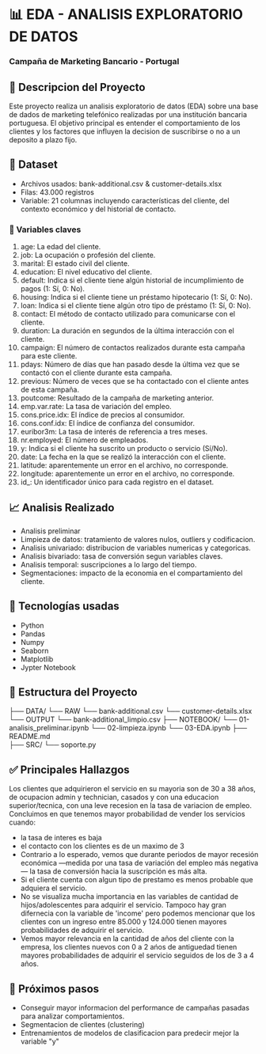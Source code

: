 # 📊 EDA - ANALISIS EXPLORATORIO DE DATOS
### **Campaña de Marketing Bancario - Portugal**

## 📝 Descripcion del Proyecto 
Este proyecto realiza un analisis exploratorio de datos (EDA) sobre una base de dados de marketing telefónico realizadas por una institución bancaria portuguesa. El objetivo principal es entender el comportamiento de los clientes y los factores que influyen la decision de suscribirse o no a un deposito a plazo fijo. 

## 📁 Dataset
- Archivos usados: bank-additional.csv & customer-details.xlsx
- Filas: 43.000 registros
- Variable: 21 columnas incluyendo características del cliente, del contexto económico y del historial de contacto.

### 📌 Variables claves

 1. age: La edad del cliente.
 2. job: La ocupación o profesión del cliente.
 3. marital: El estado civil del cliente.
 4. education: El nivel educativo del cliente.
 5. default: Indica si el cliente tiene algún historial de incumplimiento de pagos (1: Sí, 0: No).
 6. housing: Indica si el cliente tiene un préstamo hipotecario (1: Sí, 0: No).
 7. loan: Indica si el cliente tiene algún otro tipo de préstamo (1: Sí, 0: No).
 8. contact: El método de contacto utilizado para comunicarse con el cliente.
 9. duration: La duración en segundos de la última interacción con el cliente.
 10. campaign: El número de contactos realizados durante esta campaña para este cliente.
 11. pdays: Número de días que han pasado desde la última vez que se contactó con el cliente durante esta campaña.
 12. previous: Número de veces que se ha contactado con el cliente antes de esta campaña.
 13. poutcome: Resultado de la campaña de marketing anterior.
 14. emp.var.rate: La tasa de variación del empleo.
 15. cons.price.idx: El índice de precios al consumidor.
 16. cons.conf.idx: El índice de confianza del consumidor.
 17. euribor3m: La tasa de interés de referencia a tres meses.
 18. nr.employed: El número de empleados.
 19. y: Indica si el cliente ha suscrito un producto o servicio (Sí/No).
 20. date: La fecha en la que se realizó la interacción con el cliente.
 21. latitude: aparentemente un error en el archivo, no corresponde.
 22. longitude: aparentemente un error en el archivo, no corresponde.
 23. id_: Un identificador único para cada registro en el dataset.
 
## 📈 Analisis Realizado
- Analisis preliminar
- Limpieza de datos: tratamiento de valores nulos, outliers y codificacion. 
- Analisis univariado: distribucion de variables numericas y categoricas.
- Analisis bivariado: tasa de conversión segun variables claves. 
- Analisis temporal: suscripciones a lo largo del tiempo.
- Segmentaciones: impacto de la economia en el compartamiento del cliente.

## 🧰 Tecnologías usadas
- Python 
- Pandas
- Numpy
- Seaborn
- Matplotlib
- Jypter Notebook

## 📂 Estructura del Proyecto

├── DATA/
    └── RAW
          └── bank-additional.csv
          └── customer-details.xlsx
    └── OUTPUT
          └── bank-additional_limpio.csv
├── NOTEBOOK/
    └── 01-analisis_preliminar.ipynb
    └── 02-limpieza.ipynb
    └── 03-EDA.ipynb
├── README.md   
├── SRC/
  └── soporte.py

## ✅ Principales Hallazgos
Los clientes que adquirieron el servicio en su mayoria son de 30 a 38 años, de ocupacion admin y technician, casados y con una educacion superior/tecnica, con una leve recesion en la tasa de variacion de empleo.
Concluimos en que tenemos mayor probabilidad de vender los servicios cuando:
- la tasa de interes es baja
- el contacto con los clientes es de un maximo de 3
- Contrario a lo esperado, vemos que durante periodos de mayor recesión económica —medida por una tasa de variación del empleo más negativa— la tasa de conversión hacia la suscripción es más alta. 
- Si el cliente cuenta con algun tipo de prestamo es menos probable que adquiera el servicio.
- No se visualiza mucha importancia en las variables de cantidad de hijos/adolescentes para adquirir el servicio. Tampoco hay gran difernecia con la variable de 'income' pero podemos mencionar que los clientes con un ingreso entre 85.000 y 124.000 tienen mayores probabilidades de adquirir el servicio.
- Vemos mayor relevancia en la cantidad de años del cliente con la empresa, los clientes nuevos con 0 a 2 ańos de antiguedad tienen mayores probabilidades de adquirir el servicio seguidos de los de 3 a 4 años.

## 📌 Próximos pasos
- Conseguir mayor informacion del performance de campañas pasadas para analizar comportamientos.
- Segmentacion de clientes (clustering)
- Entrenamientos de modelos de clasificacion para predecir mejor la variable "y"